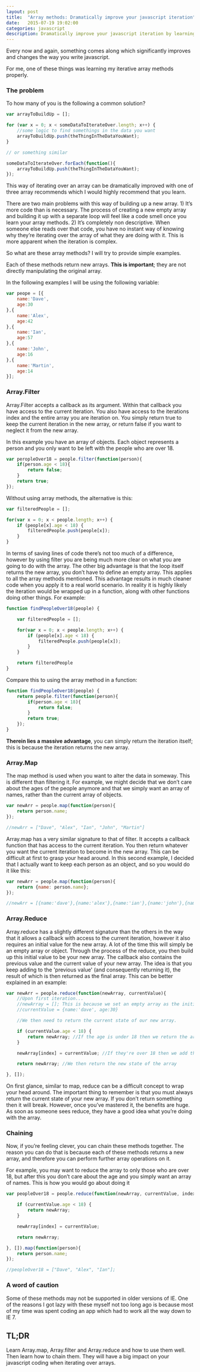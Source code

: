 ```yaml
---
layout: post
title:  "Array methods: Dramatically improve your javascript iteration"
date:   2015-07-19 19:02:00
categories: javascript
description: Dramatically improve your javascript iteration by learning the map, reduce and filter javascript array methods.
---
```


<p class="lead">Every now and again, something comes along which significantly improves and changes the way you write javascript. </p> For me, one of these things was learning my iterative array methods properly.

### The problem

To how many of you is the following a common solution?

```javascript
var arrayToBuildUp = [];

for (var x = 0; x < someDataToIterateOver.length; x++) {
    //some logic to find somethings in the data you want
    arrayToBuildUp.push(theThingInTheDataYouWant);
}

// or something similar

someDataToIterateOver.forEach(function(){
    arrayToBuildUp.push(theThingInTheDataYouWant);
});
```

This way of iterating over an array can be dramatically improved with one of three array recommends which I would highly recommend that you learn.

There are two main problems with this way of building up a new array. 1) It’s more code than is necessary. The process of creating a new empty array and building it up with a separate loop will feel like a code smell once you learn your array methods. 2) It’s completely non descriptive. When someone else reads over that code, you have no instant way of knowing why they’re iterating over the array of what they are doing with it. This is more apparent when the iteration is complex.

So what are these array methods? I will try to provide simple examples.

Each of these methods return new arrays. **This is important**; they are not directly manipulating the original array.

In the following examples I will be using the following variable:

```javascript
var peope = [{
    name:'Dave',
    age:30
},{
    name:'Alex',
    age:42
},{
    name:'Ian',
    age:57
},{
    name:'John',
    age:16
},{
    name:'Martin',
    age:14
}];
```

### Array.Filter

Array.Filter accepts a callback as its argument. Within that callback you have access to the current iteration. You also have access to the iterations index and the entire array you are iteration on. You simply return true to keep the current iteration in the new array, or return false if you want to neglect it from the new array.

In this example you have an array of objects. Each object represents a person and you only want to be left with the people who are over 18.

```javascript
var peropleOver18 = people.filter(function(person){
    if(person.age < 18){
        return false;
    }
    return true;
});
```

Without using array methods, the alternative is this:

```javascript
var filteredPeople = [];

for(var x = 0; x < people.length; x++) {
    if (people[x].age < 18) {
        filteredPeople.push(people[x]);
    }
}
```

In terms of saving lines of code there’s not too much of a difference, however by using filter you are being much more clear on what you are going to do with the array. The other big advantage is that the loop itself returns the new array, you don’t have to define an empty array. This applies to all the array methods mentioned.
This advantage results in much cleaner code when you apply it to a real world scenario. In reality it is highly likely the iteration would be wrapped up in a function, along with other functions doing other things. For example:

```javascript
function findPeopleOver18(people) {

    var filteredPeople = [];

    for(var x = 0; x < people.length; x++) {
        if (people[x].age < 18) {
            filteredPeople.push(people[x]);
        }
    }

    return filteredPeople
}
```

Compare this to using the array method in a function:

```javascript
function findPeopleOver18(people) {
    return people.filter(function(person){
        if(person.age < 18){
            return false;
        }
        return true;
    });
}
```

**Therein lies a massive advantage**, you can simply return the iteration itself; this is because the iteration returns the new array.

### Array.Map

The map method is used when you want to alter the data in someway. This is different than filtering it. For example, we might decide that we don’t care about the ages of the people anymore and that we simply want an array of names, rather than the current array of objects.

```javascript
var newArr = people.map(function(person){
    return person.name;
});

//newArr = ["Dave", "Alex", "Ian", "John", "Martin"]
```

Array.map has a very similar signature to that of filter. It accepts a callback function that has access to the current iteration. You then return whatever you want the current iteration to become in the new array. This can be difficult at first to grasp your head around. In this second example, I decided that I actually want to keep each person as an object, and so you would do it like this:

```javascript
var newArr = people.map(function(person){
    return {name: person.name};
});

//newArr = [{name:'dave'},{name:'alex'},{name:'ian'},{name:'john'},{name:'martin'}]
```

### Array.Reduce

Array.reduce has a slightly different signature than the others in the way that it allows a callback with access to the current iteration, however it also requires an initial value for the new array. A lot of the time this will simply be an empty array or object. Through the process of the reduce, you then build up this initial value to be your new array. The callback also contains the previous value and the current value of your new array. The idea is that you keep adding to the 'previous value' (and consequently returning it), the result of which is then returned as the final array. This can be better explained in an example:

```javascript
var newArr = people.reduce(function(newArray, currentValue){
    //Upon first iteration...
    //newArray = []; This is because we set an empty array as the initial value
    //currentValue = {name:'dave', age:30}

    //We then need to return the current state of our new array.

    if (currentValue.age < 18) {
        return newArray; //If the age is under 18 then we return the array as it is.
    }

    newArray[index] = currentValue; //If they're over 18 then we add the person to the new array

    return newArray; //We then return the new state of the array

}, []);
```

On first glance, similar to map, reduce can be a difficult concept to wrap your head around. The important thing to remember is that you must always return the current state of your new array. If you don’t return something then it will break. However, once you’ve mastered it, the benefits are huge. As soon as someone sees reduce, they have a good idea what you’re doing with the array.

### Chaining

Now, if you’re feeling clever, you can chain these methods together. The reason you can do that is because each of these methods returns a new array, and therefore you can perform further array operations on it.

For example, you may want to reduce the array to only those who are over 18, but after this you don’t care about the age and you simply want an array of names. This is how you would go about doing it

```javascript
var peopleOver18 = people.reduce(function(newArray, currentValue, index){

    if (currentValue.age < 18) {
        return newArray;
    }

    newArray[index] = currentValue;

    return newArray;

}, []).map(function(person){
    return person.name;
});

//peopleOver18 = ["Dave", "Alex", "Ian"];
```

### A word of caution

Some of these methods may not be supported in older versions of IE. One of the reasons I got lazy with these myself not too long ago is because most of my time was spent coding an app which had to work all the way down to IE 7.

## TL;DR

Learn Array.map, Array.filter and Array.reduce and how to use them well. Then learn how to chain them. They will have a big impact on your javascript coding when iterating over arrays.
